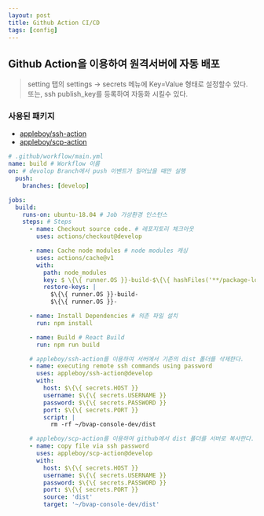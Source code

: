 ```yaml
---
layout: post
title: Github Action CI/CD
tags: [config]
---
```


## Github Action을 이용하여 원격서버에 자동 배포

> setting 탭의 settings -> secrets 메뉴에 Key=Value 형태로 설정할수 있다.
> 또는, ssh publish_key를 등록하여 자동화 시킬수 있다.

### 사용된 패키지

- [appleboy/ssh-action](https://github.com/appleboy/ssh-action)
- [appleboy/scp-action](https://github.com/appleboy/scp-action)

```yml
# .github/workflow/main.yml
name: build # Workflow 이름
on: # devolop Branch에서 push 이벤트가 일어났을 때만 실행
  push:
    branches: [develop]

jobs:
  build:
    runs-on: ubuntu-18.04 # Job 가상환경 인스턴스
    steps: # Steps
      - name: Checkout source code. # 레포지토리 체크아웃
        uses: actions/checkout@develop

      - name: Cache node modules # node modules 캐싱
        uses: actions/cache@v1
        with:
          path: node_modules
          key: $ \{\{ runner.OS }}-build-$\{\{ hashFiles('**/package-lock.json') }}
          restore-keys: |
            $\{\{ runner.OS }}-build-
            $\{\{ runner.OS }}-

      - name: Install Dependencies # 의존 파일 설치
        run: npm install

      - name: Build # React Build
        run: npm run build

      # appleboy/ssh-action를 이용하여 서버에서 기존의 dist 폴더를 삭제한다.
      - name: executing remote ssh commands using password
        uses: appleboy/ssh-action@develop
        with:
          host: $\{\{ secrets.HOST }}
          username: $\{\{ secrets.USERNAME }}
          password: $\{\{ secrets.PASSWORD }}
          port: $\{\{ secrets.PORT }}
          script: |
            rm -rf ~/bvap-console-dev/dist

      # appleboy/scp-action를 이용하여 github에서 dist 폴더를 서버로 복사한다.
      - name: copy file via ssh password
        uses: appleboy/scp-action@develop
        with:
          host: $\{\{ secrets.HOST }}
          username: $\{\{ secrets.USERNAME }}
          password: $\{\{ secrets.PASSWORD }}
          port: $\{\{ secrets.PORT }}
          source: 'dist'
          target: '~/bvap-console-dev/dist'
```
